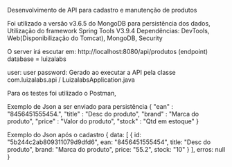 Desenvolvimento de API para cadastro e manutenção de produtos

Foi utilizado a versão v3.6.5 do MongoDB para persistência dos dados,
Utilização do framework Spring Tools V3.9.4
Dependências: DevTools, Web(Disponibilização do Tomcat), MongoDB, Security

O server irá escutar em: http://localhost:8080/api/produtos (endpoint)
database = luizalabs


user: user 
password: Gerado ao executar a API pela classe com.luizalabs.api / LuizalabsApplication.java

Para os testes foi utilizado o Postman, 


Exemplo de Json a ser enviado para persistência
{
	"ean" : "8456451555454.",
	"title" : "Desc do produto",
	"brand" : "Marca do produto",
	"price" : "Valor do produto",
	"stock" : "Qtd em estoque"
}

Exemplo do Json após o cadastro
{
	data: [
		{
		id: "5b244c2ab809311079d9dfd6",
		ean: "8456451555454",
		title: "Desc do produto",
		brand: "Marca do produto",
		price: "55.2",
		stock: "10"
		}
	],
	erros: null
}

